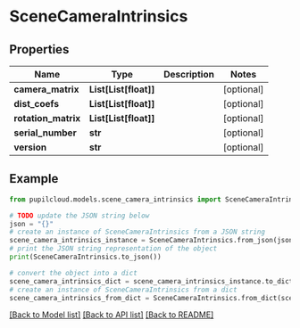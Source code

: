 # SceneCameraIntrinsics


## Properties

Name | Type | Description | Notes
------------ | ------------- | ------------- | -------------
**camera_matrix** | **List[List[float]]** |  | [optional] 
**dist_coefs** | **List[List[float]]** |  | [optional] 
**rotation_matrix** | **List[List[float]]** |  | [optional] 
**serial_number** | **str** |  | [optional] 
**version** | **str** |  | [optional] 

## Example

```python
from pupilcloud.models.scene_camera_intrinsics import SceneCameraIntrinsics

# TODO update the JSON string below
json = "{}"
# create an instance of SceneCameraIntrinsics from a JSON string
scene_camera_intrinsics_instance = SceneCameraIntrinsics.from_json(json)
# print the JSON string representation of the object
print(SceneCameraIntrinsics.to_json())

# convert the object into a dict
scene_camera_intrinsics_dict = scene_camera_intrinsics_instance.to_dict()
# create an instance of SceneCameraIntrinsics from a dict
scene_camera_intrinsics_from_dict = SceneCameraIntrinsics.from_dict(scene_camera_intrinsics_dict)
```
[[Back to Model list]](../README.md#documentation-for-models) [[Back to API list]](../README.md#documentation-for-api-endpoints) [[Back to README]](../README.md)


